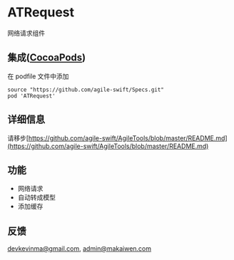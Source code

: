 # ATRequest

网络请求组件

## 集成([CocoaPods](http://cocoapods.org))

在 podfile 文件中添加

```
source "https://github.com/agile-swift/Specs.git"
pod 'ATRequest'
```


## 详细信息

请移步[https://github.com/agile-swift/AgileTools/blob/master/README.md](https://github.com/agile-swift/AgileTools/blob/master/README.md)


## 功能

* 网络请求
* 自动转成模型
* 添加缓存

## 反馈

devkevinma@gmail.com, admin@makaiwen.com
